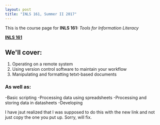 ```yaml
---
layout: post
title: "INLS 161, Summer II 2017"
---
```


This is the course page for **INLS 161:** *Tools for Information Literacy*

[**INLS 161**](https://inls161.johndmart.in)

## We'll cover:

1. Operating on a remote system
2. Using version control software to maintain your workflow
3. Manipulating and formatting tetxt-based documents

### As well as:

-Basic scripting
-Processing data using spreadsheets
-Processing and storing data in datasheets
-Developing

I have jsut realized that I was supposed to do this with the new link and not just copy the one you put up. Sorry, will fix.
